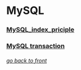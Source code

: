 # MySQL

### [MySQL_index_priciple](https://zhengyunfeng.github.io/mysql/mysql_index_principle)

### [MySQL transaction](https://zhengyunfeng.github.io/mysql/mysql_transaction)




###### [go back to front](https://zhengyunfeng.github.io)
